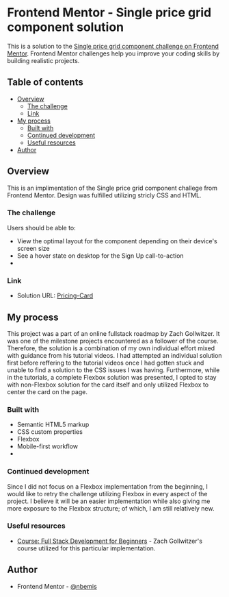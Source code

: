 # Frontend Mentor - Single price grid component solution

This is a solution to the [Single price grid component challenge on Frontend Mentor](https://www.frontendmentor.io/challenges/single-price-grid-component-5ce41129d0ff452fec5abbbc). Frontend Mentor challenges help you improve your coding skills by building realistic projects. 

## Table of contents

- [Overview](#overview)
  - [The challenge](#the-challenge)
  - [Link](#link)
- [My process](#my-process)
  - [Built with](#built-with)
  - [Continued development](#continued-development)
  - [Useful resources](#useful-resources)
- [Author](#author)

## Overview
This is an implimentation of the Single price grid component challege from Frontend Mentor. Design was fulfilled utilizing stricly CSS and HTML.

### The challenge

Users should be able to:

- View the optimal layout for the component depending on their device's screen size
- See a hover state on desktop for the Sign Up call-to-action
- 
### Link

- Solution URL: [Pricing-Card](https://nbemis.github.io/Pricing_Card_Frontend_Mentor/)

## My process
This project was a part of an online fullstack roadmap by Zach Gollwitzer. It was one of the milestone projects encountered as a follower of the course. Therefore, the solution is a combination of my own individual effort mixed with guidance from his tutorial videos. I had attempted an individual solution first before reffering to the tutorial videos once I had gotten stuck and unable to find a solution to the CSS issues I was having. Furthermore, while in the tutorials, a complete Flexbox solution was presented, I opted to stay with non-Flexbox solution for the card itself and only utilized Flexbox to center the card on the page.

### Built with

- Semantic HTML5 markup
- CSS custom properties
- Flexbox
- Mobile-first workflow
- 
### Continued development
Since I did not focus on a Flexbox implementation from the beginning, I would like to retry the challenge utilizing Flexbox in every aspect of the project. I believe it will be an easier implementation while also giving me more exposure to the Flexbox structure; of which, I am still relatively new. 

### Useful resources

- [Course: Full Stack Development for Beginners](https://www.youtube.com/playlist?list=PLYQSCk-qyTW37zDPzcAyzCsnypFQrhUcq) - Zach Gollwitzer's course utilized for this   particular implementation. 

## Author
- Frontend Mentor - [@nbemis](https://www.frontendmentor.io/profile/nbemis)

